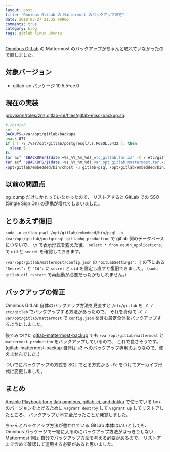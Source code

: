 ```yaml
---
layout: post
title: "Omnibus GitLab の Mattermost のバックアップ設定"
date: 2018-03-27 21:35 +0900
comments: true
category: blog
tags: gitlab linux ubuntu
---
```

[Omnibus GitLab](https://docs.gitlab.com/omnibus/) の Mattermost のバックアップがちゃんと取れていなかったので直しました。

<!--more-->

## 対象バージョン

- gitlab-ce パッケージ 10.5.5-ce.0

## 現在の実装

[provision/roles/znz.gitlab-ce/files/gitlab-misc-backup.sh](https://github.com/znz/ansible-role-gitlab-ce/blob/04c671f963080ae0587507f98efb7f3791a0ac94/files/gitlab-misc-backup.sh):

```sh
#!/bin/sh
set -e
BACKUPS=/var/opt/gitlab/backups
umask 077
if [ ! -S /var/opt/gitlab/postgresql/.s.PGSQL.5432 ]; then
  sleep 5
fi
tar acf "$BACKUPS/$(date +%s_%Y_%m_%d)_etc_gitlab.tar.xz" -C / etc/gitlab
tar acf "$BACKUPS/$(date +%s_%Y_%m_%d)_var_opt_gitlab_mattermost.tar.xz" -C / var/opt/gitlab/mattermost
/opt/gitlab/embedded/bin/chpst -u gitlab-psql /opt/gitlab/embedded/bin/pg_dump -Fc -p 5432 -h /var/opt/gitlab/postgresql mattermost_production > "$BACKUPS/$(date +%s_%Y_%m_%d)_mattermost_production.dump"
```

## 以前の問題点

pg\_dump だけしかとっていなかったので、
リストアすると
GitLab での SSO (Single Sign On) の連携が壊れてしまいました。

## とりあえず復旧

`sudo -u gitlab-psql /opt/gitlab/embedded/bin/psql -h /var/opt/gitlab/postgresql gitlabhq_production`
で gitlab 側のデータベースにつないで、
`\x` で表示形式を変えた後、
`select * from oauth_applications;` で `uid` と `secret` を確認しておきます。

`/var/opt/gitlab/mattermost/config.json` の `"GitLabSettings": {` の下にある
`"Secret":` と `"Id":` に `secret` と `uid` を設定し直すと復旧できました。
(`sudo gitlab-ctl restart` で再起動が必要だったかもしれません。)

## バックアップの修正

Omnibus GitLab 自体のバックアップ方法を見直すと `/etc/gitlab` を `-C / etc/gitlab` でバックアップする方法があったので、
それを真似て `-C / var/opt/gitlab/mattermost` で `config.json` を含む設定全体をバックアップするようにしました。

後でみつけた
[gitlab-mattermost-backup](https://github.com/gitlab-tools/gitlab-mattermost-backup)
でも `/var/opt/gitlab/mattermost` と `mattermost_production` をバックアップしているので、
これで良さそうです。
(gitlab-mattermost-backup 自体は s3 へのバックアップ専用のようなので、使えませんでした。)

ついでにバックアップの方式を SQL でとる方式から `-Fc` をつけてアーカイブ形式に変更しました。

## まとめ

[Ansible Playbook for gitlab omnibus, gitlab-ci, and dokku](https://github.com/znz/ansible-playbook-gitlab-dokku)
で使っている box のバージョンを上げるために `vagrant destroy` して `vagrant up` してリストアしたところ、
バックアップが不完全だったことが発覚しました。

ちゃんとバックアップ方法が書かれている GitLab 本体はいいとしても、
Omnibus パッケージで一緒に入るのにバックアップ方法がはっきりしない Mattermost 側は
自分でバックアップ方法を考える必要があるので、
リストアまで含めて確認して運用する必要があると思いました。

